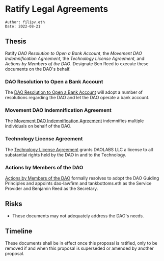 # Ratify Legal Agreements

```
Author: filipv.eth
Date: 2022-08-21
```

## Thesis

Ratify *DAO Resolution to Open a Bank Account*, the *Movement DAO Indemnification Agreement*, the *Technology License Agreement*, and *Actions by Members of the DAO*. Designate Ben Reed to execute these documents on the DAO's behalf.

### DAO Resolution to Open a Bank Account

The [DAO Resolution to Open a Bank Account]() will adopt a number of resolutions regarding the DAO and let the DAO operate a bank account.

### Movement DAO Indemnification Agreement

The [Movement DAO Indemnification Agreement]() indemnifies multiple individuals on behalf of the DAO.

### Technology License Agreement

The [Technology License Agreement]() grants DAOLABS LLC a license to all substantial rights held by the DAO in and to the Technology.

### Actions by Members of the DAO

[Actions by Members of the DAO]() formally resolves to adopt the DAO Guiding Principles and appoints dao-lawfirm and tankbottoms.eth as the Service Provider and Benjamin Reed as the Secretary.

## Risks

- These documents may not adequately address the DAO's needs.

## Timeline

These documents shall be in effect once this proposal is ratified, only to be removed if and when this proposal is superseded or amended by another proposal.
